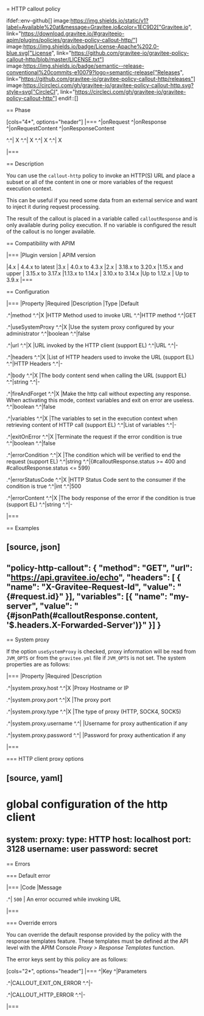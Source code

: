 = HTTP callout policy

ifdef::env-github[]
image:https://img.shields.io/static/v1?label=Available%20at&message=Gravitee.io&color=1EC9D2["Gravitee.io", link="https://download.gravitee.io/#graviteeio-apim/plugins/policies/gravitee-policy-callout-http/"]
image:https://img.shields.io/badge/License-Apache%202.0-blue.svg["License", link="https://github.com/gravitee-io/gravitee-policy-callout-http/blob/master/LICENSE.txt"]
image:https://img.shields.io/badge/semantic--release-conventional%20commits-e10079?logo=semantic-release["Releases", link="https://github.com/gravitee-io/gravitee-policy-callout-http/releases"]
image:https://circleci.com/gh/gravitee-io/gravitee-policy-callout-http.svg?style=svg["CircleCI", link="https://circleci.com/gh/gravitee-io/gravitee-policy-callout-http"]
endif::[]

== Phase

[cols="4*", options="header"]
|===
^|onRequest
^|onResponse
^|onRequestContent
^|onResponseContent

^.^| X
^.^| X
^.^| X
^.^| X

|===

== Description

You can use the `callout-http` policy to invoke an HTTP(S) URL and place a subset or all of the content in
one or more variables of the request execution context.

This can be useful if you need some data from an external service and want to inject it during request
processing.

The result of the callout is placed in a variable called `calloutResponse` and is only available during policy
execution. If no variable is configured the result of the callout is no longer available.

== Compatibility with APIM

|===
|Plugin version | APIM version

|4.x                            | 4.4.x to latest
|3.x                            | 4.0.x to 4.3.x
|2.x                            | 3.18.x to 3.20.x
|1.15.x and upper               | 3.15.x to 3.17.x
|1.13.x to 1.14.x               | 3.10.x to 3.14.x
|Up to 1.12.x                   | Up to 3.9.x
|===

== Configuration

|===
|Property |Required |Description |Type |Default

.^|method
^.^|X
|HTTP Method used to invoke URL
^.^|HTTP method
^.^|GET

.^|useSystemProxy
^.^|X
|Use the system proxy configured by your administrator
^.^|boolean
^.^|false

.^|url
^.^|X
|URL invoked by the HTTP client (support EL)
^.^|URL
^.^|-

.^|headers
^.^|X
|List of HTTP headers used to invoke the URL (support EL)
^.^|HTTP Headers
^.^|-

.^|body
^.^|X
|The body content send when calling the URL (support EL)
^.^|string
^.^|-

.^|fireAndForget
^.^|X
|Make the http call without expecting any response. When activating this mode, context variables and exit on error are useless.
^.^|boolean
^.^|false

.^|variables
^.^|X
|The variables to set in the execution context when retrieving content of HTTP call (support EL)
^.^|List of variables
^.^|-

.^|exitOnError
^.^|X
|Terminate the request if the error condition is true
^.^|boolean
^.^|false

.^|errorCondition
^.^|X
|The condition which will be verified to end the request (support EL)
^.^|string
^.^|{#calloutResponse.status >= 400 and #calloutResponse.status <= 599}

.^|errorStatusCode
^.^|X
|HTTP Status Code sent to the consumer if the condition is true
^.^|int
^.^|500

.^|errorContent
^.^|X
|The body response of the error if the condition is true (support EL)
^.^|string
^.^|-

|===

== Examples

[source, json]
----
"policy-http-callout": {
    "method": "GET",
    "url": "https://api.gravitee.io/echo",
    "headers": [ {
        "name": "X-Gravitee-Request-Id",
        "value": "{#request.id}"
    }],
    "variables": [{
        "name": "my-server",
        "value": "{#jsonPath(#calloutResponse.content, '$.headers.X-Forwarded-Server')}"
    }]
}
----

== System proxy

If the option `useSystemProxy` is checked, proxy information will be read from `JVM_OPTS` or from the `gravitee.yml` file if `JVM_OPTS` is not set.
The system properties are as follows:

|===
|Property |Required |Description

.^|system.proxy.host
^.^|X
|Proxy Hostname or IP

.^|system.proxy.port
^.^|X
|The proxy port

.^|system.proxy.type
^.^|X
|The type of proxy (HTTP, SOCK4, SOCK5)

.^|system.proxy.username
^.^|
|Username for proxy authentication if any

.^|system.proxy.password
^.^|
|Password for proxy authentication if any

|===

=== HTTP client proxy options

[source, yaml]
----
# global configuration of the http client
system:
  proxy:
    type: HTTP
    host: localhost
    port: 3128
    username: user
    password: secret
----

== Errors

=== Default error

|===
|Code |Message

.^| ```500```
| An error occurred while invoking URL

|===

=== Override errors

You can override the default response provided by the policy with the response templates feature. These templates must be defined at the API level with the APIM Console *Proxy > Response Templates* function.

The error keys sent by this policy are as follows:

[cols="2*", options="header"]
|===
^|Key
^|Parameters

.^|CALLOUT_EXIT_ON_ERROR
^.^|-

.^|CALLOUT_HTTP_ERROR
^.^|-

|===
